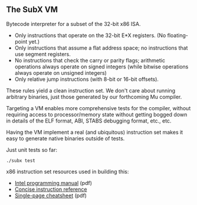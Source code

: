 ## The SubX VM

Bytecode interpreter for a subset of the 32-bit x86 ISA.

* Only instructions that operate on the 32-bit E*X registers. (No
  floating-point yet.)
* Only instructions that assume a flat address space; no instructions that use
  segment registers.
* No instructions that check the carry or parity flags; arithmetic operations
  always operate on signed integers (while bitwise operations always operate
  on unsigned integers)
* Only relative jump instructions (with 8-bit or 16-bit offsets).

These rules yield a clean instruction set. We don't care about running
arbitrary binaries, just those generated by our forthcoming Mu compiler.

Targeting a VM enables more comprehensive tests for the compiler, without
requiring access to processor/memory state without getting bogged down in
details of the ELF format, ABI, STABS debugging format, etc., etc.

Having the VM implement a real (and ubiquitous) instruction set makes it easy
to generate native binaries outside of tests.

Just unit tests so far:

  ```
  ./subx test
  ```

x86 instruction set resources used in building this:

* [Intel programming manual](http://www.intel.com/content/dam/www/public/us/en/documents/manuals/64-ia-32-architectures-software-developer-instruction-set-reference-manual-325383.pdf) (pdf)
* [Concise instruction reference](https://c9x.me/x86)
* [Single-page cheatsheet](https://net.cs.uni-bonn.de/fileadmin/user_upload/plohmann/x86_opcode_structure_and_instruction_overview.pdf) (pdf)
